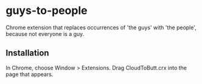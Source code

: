 guys-to-people
==============

Chrome extension that replaces occurrences of 'the guys' with 'the people',
because not everyone is a guy.

Installation
------------

In Chrome, choose Window > Extensions.  Drag CloudToButt.crx into the page that appears.
